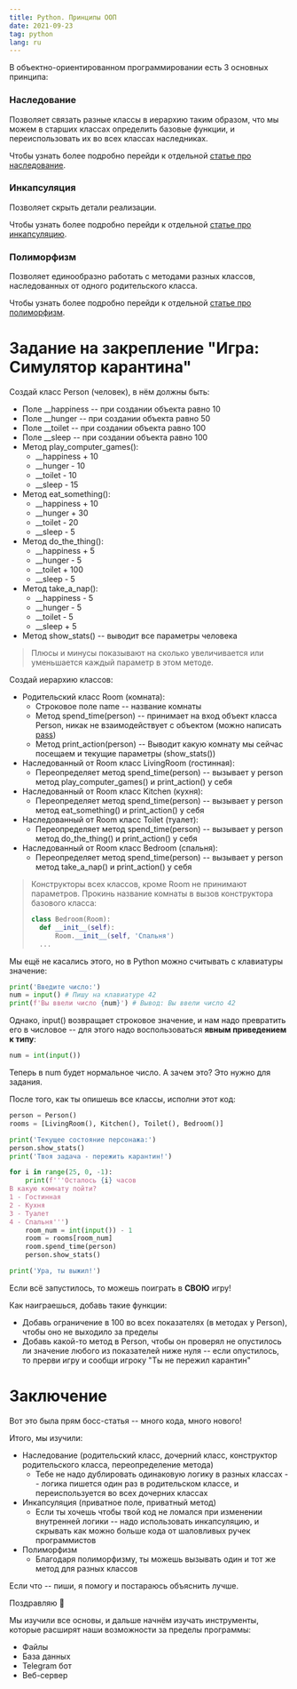```yaml
---
title: Python. Принципы ООП
date: 2021-09-23
tag: python
lang: ru
---
```


В объектно-ориентированном программировании есть 3 основных принципа:

### Наследование

Позволяет связать разные классы в иерархию таким образом, что мы можем в старших классах определить базовые функции, и переиспользовать их во всех классах наследниках.

Чтобы узнать более подробно перейди к отдельной [статье про наследование](/python-classes-inheritance-ru).

### Инкапсуляция

Позволяет скрыть детали реализации.

Чтобы узнать более подробно перейди к отдельной [статье про инкапсуляцию](/python-classes-incapsulation-ru).

### Полиморфизм

Позволяет единообразно работать с методами разных классов, наследованных от одного родительского класса.

Чтобы узнать более подробно перейди к отдельной [статье про полиморфизм](/python-classes-polymorphism-ru).

# Задание на закрепление "Игра: Симулятор карантина"

Создай класс Person (человек), в нём должны быть:
* Поле __happiness -- при создании объекта равно 10
* Поле __hunger -- при создании объекта равно 50
* Поле __toilet -- при создании объекта равно 100
* Поле __sleep -- при создании объекта равно 100
* Метод play_computer_games():
    * __happiness + 10
    * __hunger - 10
    * __toilet - 10
    * __sleep - 15
* Метод eat_something():
    * __happiness + 10
    * __hunger + 30
    * __toilet - 20
    * __sleep - 5
* Метод do_the_thing():
    * __happiness + 5
    * __hunger - 5
    * __toilet + 100
    * __sleep - 5
* Метод take_a_nap():
    * __happiness - 5
    * __hunger - 5
    * __toilet - 5
    * __sleep + 5
* Метод show_stats() -- выводит все параметры человека

> Плюсы и минусы показывают на сколько увеличивается или уменьшается каждый параметр в этом методе.

Создай иерархию классов:

* Родительский класс Room (комната):
    * Строковое поле name -- название комнаты
    * Метод spend_time(person) -- принимает на вход объект класса Person, никак не взаимодействует с объектом (можно написать [pass](https://ru.stackoverflow.com/questions/1117852/%D0%97%D0%B0%D1%87%D0%B5%D0%BC-%D0%BD%D1%83%D0%B6%D0%B5%D0%BD-%D0%BE%D0%BF%D0%B5%D1%80%D0%B0%D1%82%D0%BE%D1%80-pass))
    * Метод print_action(person) -- Выводит какую комнату мы сейчас посещаем и текущие параметры (show_stats())
* Наследованный от Room класс LivingRoom (гостинная):
    * Переопределяет метод spend_time(person) -- вызывает у person метод play_computer_games() и print_action() у себя
* Наследованный от Room класс Kitchen (кухня):
    * Переопределяет метод spend_time(person) -- вызывает у person метод eat_something() и print_action() у себя
* Наследованный от Room класс Toilet (туалет):
    * Переопределяет метод spend_time(person) -- вызывает у person метод do_the_thing() и print_action() у себя
* Наследованный от Room класс Bedroom (спальня):
    * Переопределяет метод spend_time(person) -- вызывает у person метод take_a_nap() и print_action() у себя

> Конструкторы всех классов, кроме Room не принимают параметров. Прокинь название комнаты в вызов конструктора базового класса:
> ```python
> class Bedroom(Room):
>   def __init__(self):
>       Room.__init__(self, 'Спальня')
>   ...
> ```

Мы ещё не касались этого, но в Python можно считывать с клавиатуры значение:

```python
print('Введите число:')
num = input() # Пишу на клавиатуре 42
print(f'Вы ввели число {num}') # Вывод: Вы ввели число 42
```

Однако, input() возвращает строковое значение, и нам надо превратить его в числовое -- для этого надо воспользоваться **явным приведением к типу**:

```python
num = int(input())
```

Теперь в num будет нормальное число. А зачем это? Это нужно для задания.

После того, как ты опишешь все классы, исполни этот код:

```python
person = Person()
rooms = [LivingRoom(), Kitchen(), Toilet(), Bedroom()]

print('Текущее состояние персонажа:')
person.show_stats()
print('Твоя задача - пережить карантин!')

for i in range(25, 0, -1):
    print(f'''Осталось {i} часов
В какую комнату пойти?
1 - Гостинная
2 - Кухня
3 - Туалет
4 - Спальня''')
    room_num = int(input()) - 1
    room = rooms[room_num]
    room.spend_time(person)
    person.show_stats()

print('Ура, ты выжил!')
```

Если всё запустилось, то можешь поиграть в **СВОЮ** игру!

Как наиграешься, добавь такие функции:

* Добавь ограничение в 100 во всех показателях (в методах у Person), чтобы оно не выходило за пределы
* Добавь какой-то метод в Person, чтобы он проверял не опустилось ли значение любого из показателей ниже нуля -- если опустилось, то прерви игру и сообщи игроку "Ты не пережил карантин"

# [](#header-1)Заключение

Вот это была прям босс-статья -- много кода, много нового!

Итого, мы изучили:

* Наследование (родительский класс, дочерний класс, конструктор родительского класса, переопределение метода)
    * Тебе не надо дублировать одинаковую логику в разных классах -- логика пишется один раз в родительском классе, и переиспользуется во всех дочерних классах
* Инкапсуляция (приватное поле, приватный метод)
    * Если ты хочешь чтобы твой код не ломался при изменении внутренней логики -- надо использовать инкапсуляцию, и скрывать как можно больше кода от шаловливых ручек программистов
* Полиморфизм
    * Благодаря полиморфизму, ты можешь вызывать один и тот же метод для разных классов

Если что -- пиши, я помогу и постараюсь объяснить лучше.

Поздравляю 🥳

Мы изучили все основы, и дальше начнём изучать инструменты, которые расширят наши возможности за пределы программы:

* Файлы
* База данных
* Telegram бот
* Веб-сервер
